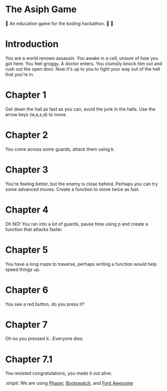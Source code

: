 The Asiph Game
==========

:children_crossing: An education game for the koding hackathon. :school_satchel: :school:

Introduction
=======
You are a world renown assassin. You awake in a cell, unsure of how you got here. You feel groggy. A doctor enters. You clumsily knock him out and rush out the open door. Now it's up to you to fight your way out of the hell that you're in.

Chapter 1
=======
Get down the hall as fast as you can, avoid the junk in the halls. Use the arrow keys (w,a,s,d) to move.

Chapter 2
=======
You come across some guards, attack them using k.

Chapter 3
=======
You're feeling better, but the enemy is close behind. Perhaps you can try some advanced moves. Create a function to move twice as fast.

Chapter 4
=======
Oh NO! You ran into a lot of guards, pause time using p and create a function that attacks faster.

Chapter 5
=======
You have a long maze to traverse, perhaps writing a function would help speed things up.

Chapter 6
=======
You see a red button, do you press it?

Chapter 7
=======
Oh no you pressed it...Everyone dies.

Chapter 7.1
=======
You resisted congratulations, you made it out alive.

:shipit: We are using [Phaser](http://phaser.io), [Bootswatch](http://bootswatch.com/), and [Font Awesome](http://fortawesome.github.io)